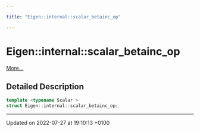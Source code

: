 ```yaml
---

title: "Eigen::internal::scalar_betainc_op"

---
```


# Eigen::internal::scalar_betainc_op



 [More...](#detailed-description)

## Detailed Description

```cpp
template <typename Scalar >
struct Eigen::internal::scalar_betainc_op;
```

-------------------------------

Updated on 2022-07-27 at 19:10:13 +0100